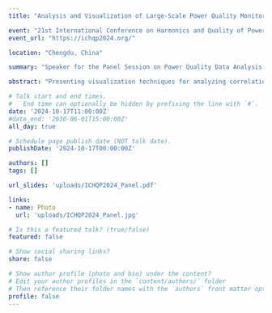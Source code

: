 ```yaml
---
title: "Analysis and Visualization of Large-Scale Power Quality Monitoring Campaigns"

event: "21st International Conference on Harmonics and Quality of Power (ICHQP)"
event_url: "https://ichqp2024.org/"

location: "Chengdu, China"

summary: "Speaker for the Panel Session on Power Quality Data Analysis at ICHQP"

abstract: "Presenting visualization techniques for analyzing correlations and propagation within large-scale Power Quality monitoring campaigns."

# Talk start and end times.
#   End time can optionally be hidden by prefixing the line with `#`.
date: '2024-10-17T11:00:00Z'
#date_end: '2030-06-01T15:00:00Z'
all_day: true

# Schedule page publish date (NOT talk date).
publishDate: '2024-10-17T00:00:00Z'

authors: []
tags: []

url_slides: 'uploads/ICHQP2024_Panel.pdf'

links:
- name: Photo
  url: 'uploads/ICHQP2024_Panel.jpg'

# Is this a featured talk? (true/false)
featured: false

# Show social sharing links?
share: false

# Show author profile (photo and bio) under the content?
# Edit your author profiles in the `content/authors/` folder
# Then reference their folder names with the `authors` front matter option above
profile: false
---
```

